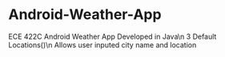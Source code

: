 # Android-Weather-App
ECE 422C Android Weather App Developed in Java\n
3 Default Locations()\n
Allows user inputed city name and location
